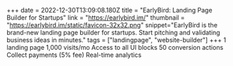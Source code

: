 +++
date = 2022-12-30T13:09:08.180Z
title = "EarlyBird: Landing Page Builder for Startups"
link = "https://earlybird.im/"
thumbnail = "https://earlybird.im/static/favicon-32x32.png"
snippet="EarlyBird is the brand-new landing page builder for startups. Start pitching and validating business ideas in minutes."
tags = ["landingpage", "website-builder"]
+++
1 landing page 
1,000 visits/mo
Access to all UI blocks
50 conversion actions 
Collect payments (5% fee)
Real-time analytics
